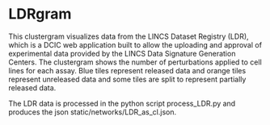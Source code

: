 # LDRgram

This clustergram visualizes data from the LINCS Dataset Registry (LDR), which is a DCIC web application built to allow the uploading and approval of experimental data provided by the LINCS Data Signature Generation Centers. The clustergram shows the number of perturbations applied to cell lines for each assay. Blue tiles represent released data and orange tiles represent unreleased data and some tiles are split to represent partially released data. 

The LDR data is processed in the python script process_LDR.py and produces the json static/networks/LDR_as_cl.json. 